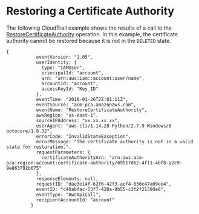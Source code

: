 # Restoring a Certificate Authority<a name="CT-RestoreCA"></a>

The following CloudTrail example shows the results of a call to the [RestoreCertificateAuthority](https://docs.aws.amazon.com/acm-pca/latest/APIReference/API_RestoreCertificateAuthority.html) operation\. In this example, the certificate authority cannot be restored because it is not in the `DELETED` state\. 

```
{
           eventVersion: "1.05",
           userIdentity: {
             type: "IAMUser",
             principalId: "account",
             arn: "arn:aws:iam::account:user/name",
             accountId: "account",
             accessKeyId: "Key_ID"
           },
           eventTime: "2018-01-26T22:01:11Z",
           eventSource: "acm-pca.amazonaws.com",
           eventName: "RestoreCertificateAuthority",
           awsRegion: "us-east-1",
           sourceIPAddress: "xx.xx.xx.xx",
           userAgent: "aws-cli/1.14.28 Python/2.7.9 Windows/8 botocore/1.8.32",
           errorCode: "InvalidStateException",
           errorMessage: "The certificate authority is not in a valid state for restoration.",
           requestParameters: {
             certificateAuthorityArn: "arn:aws:acm-pca:region:account:certificate-authority/09517d62-4f11-4bf8-a2c9-9e863792b675"
           },
           responseElements: null,
           requestID: "dae3e14f-62f6-42f3-acf4-630c47a09ee4",
           eventID: "c40abfac-53f7-420a-9b55-c3f2f2139de8",
           eventType: "AwsApiCall",
           recipientAccountId: "account"
         }
```